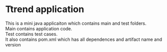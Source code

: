 # Ttrend application

This is a mini java applicaiton which contains main and test folders.  
Main contains application code.  
Test contains test cases.  
It also contains pom.xml which has all dependences and artifact name and version


